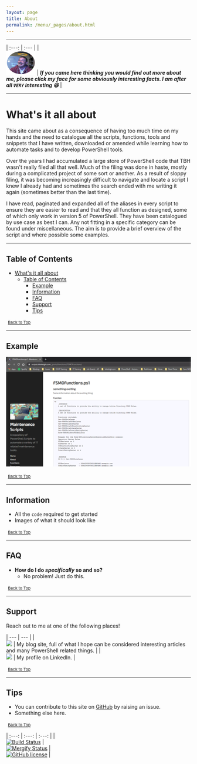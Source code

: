 ```yaml
---
layout: page
title: About
permalink: /menu/_pages/about.html
---
```


---

| :---: | :--- |
| <br><a href="https://www.linkedin.com/in/lukeleigh"><img src="/assets/images/hangout_profile_pic_circle.jpg" title="About Me" alt="About Me" height="65" width="80"></a> | ***If you came here thinking you would find out more about me, please click my face for some obviously interesting facts. I am after all `VERY` interesting 😆*** |

---

# What's it all about

This site came about as a consequence of having too much time on my hands and the need to catalogue all the scripts, functions, tools and snippets that I have written, downloaded or amended while learning how to automate tasks and to develop PowerShell tools.

Over the years I had accumulated a large store of PowerShell code that TBH wasn't really filed all that well. Much of the filing was done in haste, mostly during a complicated project of some sort or another. As a result of sloppy filing, it was becoming increasingly difficult to navigate and locate a script I knew I already had and sometimes the search ended with me writing it again (sometimes better than the last time).

I have read, paginated and expanded all of the aliases in every script to ensure they are easier to read and that they all function as designed, some of which only work in version 5 of PowerShell. They have been catalogued by use case as best I can. Any not fitting in a specific category can be found under miscellaneous. The aim is to provide a brief overview of the script and where possible some examples.

---

## Table of Contents

- [What's it all about](#whats-it-all-about)
  - [Table of Contents](#table-of-contents)
    - [Example](#example)
    - [Information](#information)
    - [FAQ](#faq)
    - [Support](#support)
    - [Tips](#tips)

<span style="font-size:11px;"><a href="#"><i class="fas fa-caret-up" aria-hidden="true" style="color: white; margin-right:5px;"></i>Back to Top</a></span>

---

## Example

[![Example](/assets/images/About/example1.png)](/_posts/functions/FSMOFunctions/)

<span style="font-size:11px;"><a href="#"><i class="fas fa-caret-up" aria-hidden="true" style="color: white; margin-right:5px;"></i>Back to Top</a></span>

---

## Information

- All the `code` required to get started
- Images of what it should look like

<span style="font-size:11px;"><a href="#"><i class="fas fa-caret-up" aria-hidden="true" style="color: white; margin-right:5px;"></i>Back to Top</a></span>

---

## FAQ

- **How do I do *specifically* so and so?**
  - No problem! Just do this.

<span style="font-size:11px;"><a href="#"><i class="fas fa-caret-up" aria-hidden="true" style="color: white; margin-right:5px;"></i>Back to Top</a></span>

---

## Support

Reach out to me at one of the following places!

| --- | --- |
| <br><a class="sidebar-nav-item" href="https://blog.lukeleigh.com/"><img src="https://img.shields.io/badge/Blog-blog.lukeleigh.com-2A6496.svg"></a> | My blog site, full of what I hope can be considered interesting articles and many PowerShell related things. |
| <br><a class="sidebar-nav-item" href="https://www.linkedin.com/in/lukeleigh"><img src="https://img.shields.io/badge/LinkedIn-lukeleigh-0077B5.svg?logo=LinkedIn"></a> | My profile on LinkedIn. |

<span style="font-size:11px;"><a href="#"><i class="fas fa-caret-up" aria-hidden="true" style="color: white; margin-right:5px;"></i>Back to Top</a></span>

---

## Tips

 - You can contribute to this site on <a href="https://github.com/BanterBoy/scripts-blog/issues">GitHub</a> by raising an issue.
 - Something else here.

<span style="font-size:11px;"><a href="#"><i class="fas fa-caret-up" aria-hidden="true" style="color: white; margin-right:5px;"></i>Back to Top</a></span>


| :---: | :---: | :---: |
| <br>[![Build Status](https://dev.azure.com/luke-leigh/github-repo/_apis/build/status/BanterBoy.scripts-blog?branchName=master)](https://dev.azure.com/luke-leigh/github-repo/_build/latest?definitionId=2&branchName=master) | <br>[![Mergify Status][mergify-status]][mergify] | <br>[![GitHub license](https://img.shields.io/github/license/BanterBoy/scripts-blog?color=orange&label=GitHub%20License&logo=github&style=plastic)](https://github.com/BanterBoy/scripts-blog/blob/master/LICENSE) |

[mergify]: https://mergify.io

[mergify-status]: https://img.shields.io/endpoint.svg?url=https://gh.mergify.io/badges/BanterBoy/scripts-blog&style=plastic
